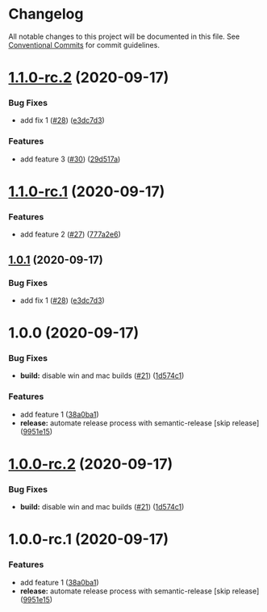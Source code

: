 # Changelog

All notable changes to this project will be documented in this file. See
[Conventional Commits](https://conventionalcommits.org) for commit guidelines.

# [1.1.0-rc.2](https://github.com/hyperweavers/semantic-release-gitflow-sample/compare/v1.1.0-rc.1...v1.1.0-rc.2) (2020-09-17)


### Bug Fixes

* add fix 1 ([#28](https://github.com/hyperweavers/semantic-release-gitflow-sample/issues/28)) ([e3dc7d3](https://github.com/hyperweavers/semantic-release-gitflow-sample/commit/e3dc7d3731a0c98f87aca92925e1cf6c017fd65f))


### Features

* add feature 3 ([#30](https://github.com/hyperweavers/semantic-release-gitflow-sample/issues/30)) ([29d517a](https://github.com/hyperweavers/semantic-release-gitflow-sample/commit/29d517aaddbc1b8e5238cc6b3e6245c893b55b9f))

# [1.1.0-rc.1](https://github.com/hyperweavers/semantic-release-gitflow-sample/compare/v1.0.0...v1.1.0-rc.1) (2020-09-17)


### Features

* add feature 2 ([#27](https://github.com/hyperweavers/semantic-release-gitflow-sample/issues/27)) ([777a2e6](https://github.com/hyperweavers/semantic-release-gitflow-sample/commit/777a2e6a357be53b28f1c9dda9a9e642c3b9b59e))

## [1.0.1](https://github.com/hyperweavers/semantic-release-gitflow-sample/compare/v1.0.0...v1.0.1) (2020-09-17)


### Bug Fixes

* add fix 1 ([#28](https://github.com/hyperweavers/semantic-release-gitflow-sample/issues/28)) ([e3dc7d3](https://github.com/hyperweavers/semantic-release-gitflow-sample/commit/e3dc7d3731a0c98f87aca92925e1cf6c017fd65f))

# 1.0.0 (2020-09-17)


### Bug Fixes

* **build:** disable win and mac builds ([#21](https://github.com/hyperweavers/semantic-release-gitflow-sample/issues/21)) ([1d574c1](https://github.com/hyperweavers/semantic-release-gitflow-sample/commit/1d574c112f705935804d323830af9dc0ba37b5eb))


### Features

* add feature 1 ([38a0ba1](https://github.com/hyperweavers/semantic-release-gitflow-sample/commit/38a0ba10db8c8fa797e5fb25cfa7c76da365a8e5))
* **release:** automate release process with semantic-release [skip release] ([9951e15](https://github.com/hyperweavers/semantic-release-gitflow-sample/commit/9951e151775f692515e4534402cb9e26face13a2))

# [1.0.0-rc.2](https://github.com/hyperweavers/semantic-release-gitflow-sample/compare/v1.0.0-rc.1...v1.0.0-rc.2) (2020-09-17)


### Bug Fixes

* **build:** disable win and mac builds ([#21](https://github.com/hyperweavers/semantic-release-gitflow-sample/issues/21)) ([1d574c1](https://github.com/hyperweavers/semantic-release-gitflow-sample/commit/1d574c112f705935804d323830af9dc0ba37b5eb))

# 1.0.0-rc.1 (2020-09-17)


### Features

* add feature 1 ([38a0ba1](https://github.com/hyperweavers/semantic-release-gitflow-sample/commit/38a0ba10db8c8fa797e5fb25cfa7c76da365a8e5))
* **release:** automate release process with semantic-release [skip release] ([9951e15](https://github.com/hyperweavers/semantic-release-gitflow-sample/commit/9951e151775f692515e4534402cb9e26face13a2))
